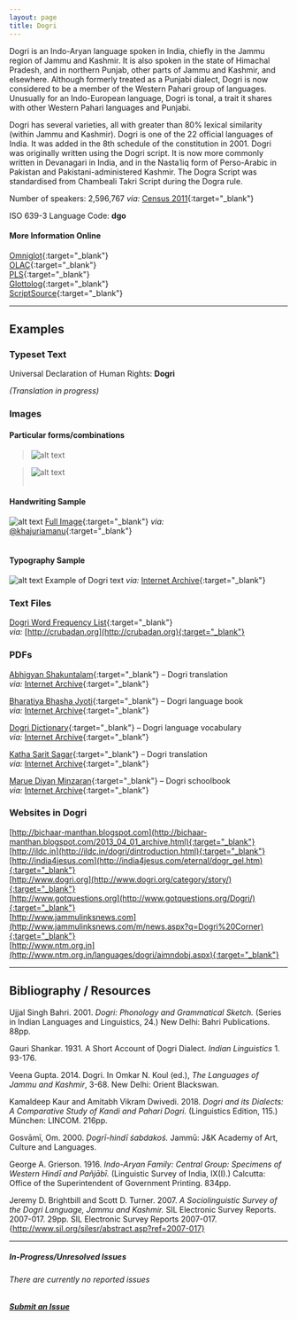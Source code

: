 ```yaml
---
layout: page
title: Dogri
---
```


Dogri is an Indo-Aryan language spoken in India, chiefly in the Jammu region of Jammu and Kashmir. It is also spoken in the state of Himachal Pradesh, and in northern Punjab, other parts of Jammu and Kashmir, and elsewhere. Although formerly treated as a Punjabi dialect, Dogri is now considered to be a member of the Western Pahari group of languages. Unusually for an Indo-European language, Dogri is tonal, a trait it shares with other Western Pahari languages and Punjabi.

Dogri has several varieties, all with greater than 80% lexical similarity (within Jammu and Kashmir). Dogri is one of the 22 official languages of India. It was added in the 8th schedule of the constitution in 2001. Dogri was originally written using the Dogri script. It is now more commonly written in Devanagari in India, and in the Nastaʿliq form of Perso-Arabic in Pakistan and Pakistani-administered Kashmir. The Dogra Script was standardised from Chambeali Takri Script during the Dogra rule.

Number of speakers: 2,596,767 *via:* [Census 2011](../devanagari-overview/Census-of-India-2011-Language.pdf){:target="_blank"}  

ISO 639-3 Language Code: **dgo**  

#### More Information Online

[Omniglot](https://omniglot.com/writing/takri.htm){:target="_blank"}  
[OLAC](http://www.language-archives.org/language/doi){:target="_blank"}  
[PLS](http://www.peopleslinguisticsurvey.org/bhasha-sample.aspx?id=120){:target="_blank"}  
[Glottolog](https://glottolog.org/resource/languoid/id/dogr1250){:target="_blank"}  
[ScriptSource](https://www.scriptsource.org/cms/scripts/page.php?item_id=language_detail&key=doi){:target="_blank"}

---

## Examples

### Typeset Text

Universal Declaration of Human Rights: **Dogri**

*(Translation in progress)*


### Images

#### Particular forms/combinations

>![alt text](/images/01.png)  

>![alt text](/images/02.png)  
 &nbsp;  


#### Handwriting Sample

![alt text](/images/Dogri-handwriting-01.png)
[Full Image](/images/Dogri-handwriting-01.jpg){:target="_blank"} *via:* [@khajuriamanu](https://twitter.com/khajuriamanu/status/1070223433680781312){:target="_blank"}  
&nbsp;  


#### Typography Sample

![alt text](/images/dogri.png)
Example of Dogri text
*via:* [Internet Archive](https://archive.org/details/dli.language.0932){:target="_blank"}


### Text Files

[Dogri Word Frequency List](/basic-info/dogri-word-frequency.txt){:target="_blank"}  
*via:* [http://crubadan.org](http://crubadan.org){:target="_blank"}


### PDFs

[Abhigyan Shakuntalam](/samples/Dogri-01.pdf){:target="_blank"} – Dogri translation  
*via:* [Internet Archive](https://archive.org/details/abhigyan-shakuntalam-dogri-translation-shyam-lal-sharma){:target="_blank"}

[Bharatiya Bhasha Jyoti](/samples/Dogri-02.pdf){:target="_blank"} – Dogri language book  
*via:* [Internet Archive](https://archive.org/details/dli.language.1593){:target="_blank"}

[Dogri Dictionary](/samples/Dogri-03.pdf){:target="_blank"} – Dogri language vocabulary  
*via:* [Internet Archive](https://archive.org/details/dli.language.2339){:target="_blank"}

[Katha Sarit Sagar](/samples/Dogri-04.pdf){:target="_blank"} – Dogri translation  
*via:* [Internet Archive](https://archive.org/details/kathasaritsagariiidogritranslationjkcultureacademy){:target="_blank"}

[Marue Diyan Minzaran](/samples/Dogri-05.pdf){:target="_blank"} – Dogri schoolbook  
*via:* [Internet Archive](https://archive.org/details/marue-diyan-minzaran-9th-and-10th-dogri-jk-riyasti-school-shiksha-board){:target="_blank"}


### Websites in Dogri

[http://bichaar-manthan.blogspot.com](http://bichaar-manthan.blogspot.com/2013_04_01_archive.html){:target="_blank"}  
[http://ildc.in](http://ildc.in/dogri/dintroduction.html){:target="_blank"}  
[http://india4jesus.com](http://india4jesus.com/eternal/dogr_gel.htm){:target="_blank"}  
[http://www.dogri.org](http://www.dogri.org/category/story/){:target="_blank"}  
[http://www.gotquestions.org](http://www.gotquestions.org/Dogri/){:target="_blank"}  
[http://www.jammulinksnews.com](http://www.jammulinksnews.com/m/news.aspx?q=Dogri%20Corner){:target="_blank"}  
[http://www.ntm.org.in](http://www.ntm.org.in/languages/dogri/aimndobj.aspx){:target="_blank"}


---

## Bibliography / Resources

Ujjal Singh Bahri. 2001. *Dogri: Phonology and Grammatical Sketch.* (Series in Indian Languages and Linguistics, 24.) New Delhi: Bahri Publications. 88pp.

Gauri Shankar. 1931. A Short Account of Ḍogri Dialect. *Indian Linguistics* 1. 93-176.

Veena Gupta. 2014. Dogri. In Omkar N. Koul (ed.), *The Languages of Jammu and Kashmir*, 3-68. New Delhi: Orient Blackswan.

Kamaldeep Kaur and Amitabh Vikram Dwivedi. 2018. *Dogri and its Dialects: A Comparative Study of Kandi and Pahari Dogri.* (Linguistics Edition, 115.) München: LINCOM. 216pp.

Gosvāmī, Om. 2000. *Ḍogrī-hindī śabdakoś.* Jammū: J&K Academy of Art, Culture and Languages.

George A. Grierson. 1916. *Indo-Aryan Family: Central Group: Specimens of Western Hindī and Pañjābī.* (Linguistic Survey of India, IX(I).) Calcutta: Office of the Superintendent of Government Printing. 834pp.

Jeremy D. Brightbill and Scott D. Turner. 2007. *A Sociolinguistic Survey of the Dogri Language, Jammu and Kashmir.* SIL Electronic Survey Reports. 2007-017. 29pp. SIL Electronic Survey Reports 2007-017. {http://www.sil.org/silesr/abstract.asp?ref=2007-017}


---

##### In-Progress/Unresolved Issues

###### There are currently no reported issues

##### [Submit an Issue](mailto:devanagari-documentation@gmail.com)